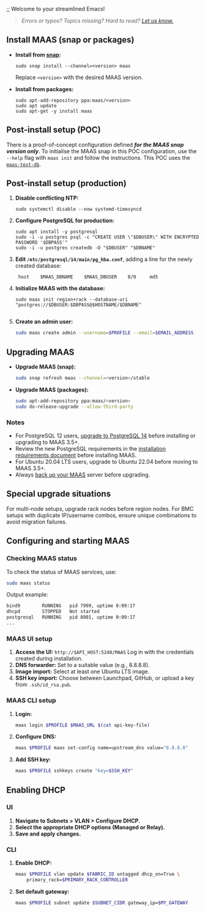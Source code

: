 ;; Welcome to your streamlined Emacs!

> *Errors or typos? Topics missing? Hard to read? <a href="https://docs.google.com/forms/d/e/1FAIpQLScIt3ffetkaKW3gDv6FDk7CfUTNYP_HGmqQotSTtj2htKkVBw/viewform?usp=pp_url&entry.1739714854=https://maas.io/docs/fresh-installation-of-maas" target = "_blank">Let us know.</a>*


## Install MAAS (snap or packages)

* **Install from [snap](https://snapcraft.io/maas):**
   ```nohighlight
   sudo snap install --channel=<version> maas
   ```
   Replace `<version>` with the desired MAAS version.

* **Install from packages:**
   ```nohighlight
   sudo apt-add-repository ppa:maas/<version>
   sudo apt update
   sudo apt-get -y install maas
   ```
## Post-install setup (POC)

There is a proof-of-concept configuration defined ***for the MAAS snap version only***. To initialise the MAAS snap in this POC configuration, use the `--help` flag with `maas init` and follow the instructions. This POC uses the [`maas-test-db`](https://snapcraft.io/maas-test-db).

## Post-install setup (production)

1. **Disable conflicting NTP:**
   ```nohighlight
   sudo systemctl disable --now systemd-timesyncd
   ```

2. **Configure PostgreSQL for production:**
   ```nohighlight
   sudo apt install -y postgresql
   sudo -i -u postgres psql -c "CREATE USER \"$DBUSER\" WITH ENCRYPTED PASSWORD '$DBPASS'"
   sudo -i -u postgres createdb -O "$DBUSER" "$DBNAME"
   ```
3. **Edit `/etc/postgresql/14/main/pg_hba.conf`**, adding a line for the newly created database:
   ```nohighlight
    host    $MAAS_DBNAME    $MAAS_DBUSER    0/0     md5

4. **Initialize MAAS with the database:**
   ```nohighlight
   sudo maas init region+rack --database-uri "postgres://$DBUSER:$DBPASS@$HOSTNAME/$DBNAME"
   ```

   ```
5. **Create an admin user:**
   ```bash
   sudo maas create admin --username=$PROFILE --email=$EMAIL_ADDRESS
   ```

## Upgrading MAAS

* **Upgrade MAAS (snap):**
   ```bash
   sudo snap refresh maas --channel=<version>/stable
   ```

* **Upgrade MAAS (packages):**
   ```bash
   sudo apt-add-repository ppa:maas/<version>
   sudo do-release-upgrade --allow-third-party
   ```

### Notes

- For PostgreSQL 12 users, [upgrade to PostgreSQL 14](/t/how-to-upgrade-postgresql-v12-to-v14/7203) before installing or upgrading to MAAS 3.5+.
- Review the new PostgreSQL requirements in the [installation requirements document](/t/reference-installation-requirements/6233) before installing MAAS.
- For Ubuntu 20.04 LTS users, upgrade to Ubuntu 22.04 before moving to MAAS 3.5+.
- Always [back up your MAAS](/t/how-to-back-up-maas/5096) server before upgrading.

## Special upgrade situations

For multi-node setups, upgrade rack nodes before region nodes. For BMC setups with duplicate IP/username combos, ensure unique combinations to avoid migration failures.

## Configuring and starting MAAS

### Checking MAAS status

To check the status of MAAS services, use:
```bash
sudo maas status
```
Output example:
```bash
bind9        RUNNING   pid 7999, uptime 0:09:17
dhcpd        STOPPED   Not started
postgresql   RUNNING   pid 8001, uptime 0:09:17
...
```

### MAAS UI setup

1. **Access the UI:**
   ```http://$API_HOST:5240/MAAS```
   Log in with the credentials created during installation.
2. **DNS forwarder:** Set to a suitable value (e.g., 8.8.8.8).
3. **Image import:** Select at least one Ubuntu LTS image.
4. **SSH key import:** Choose between Launchpad, GitHub, or upload a key from `.ssh/id_rsa.pub`.

### MAAS CLI setup

1. **Login:**
   ```bash
   maas login $PROFILE $MAAS_URL $(cat api-key-file)
   ```
2. **Configure DNS:**
   ```bash
   maas $PROFILE maas set-config name=upstream_dns value="8.8.8.8"
   ```
3. **Add SSH key:**
   ```bash
   maas $PROFILE sshkeys create "key=$SSH_KEY"
   ```

## Enabling DHCP

### UI
1. **Navigate to Subnets > VLAN > Configure DHCP.**
2. **Select the appropriate DHCP options (Managed or Relay).**
3. **Save and apply changes.**

### CLI
1. **Enable DHCP:**
   ```bash
   maas $PROFILE vlan update $FABRIC_ID untagged dhcp_on=True \
       primary_rack=$PRIMARY_RACK_CONTROLLER
   ```
2. **Set default gateway:**
   ```bash
   maas $PROFILE subnet update $SUBNET_CIDR gateway_ip=$MY_GATEWAY
   ```